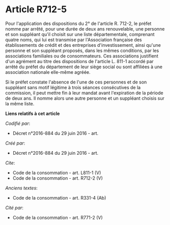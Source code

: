 # Article R712-5

Pour l'application des dispositions du 2° de l'article R. 712-2, le préfet nomme par arrêté, pour une durée de deux ans
renouvelable, une personne et son suppléant qu'il choisit sur une liste départementale, comprenant quatre noms, qui lui est
transmise par l'Association française des établissements de crédit et des entreprises d'investissement, ainsi qu'une personne
et son suppléant proposés, dans les mêmes conditions, par les associations familiales ou de consommateurs. Ces associations
justifient d'un agrément au titre des dispositions de l'article L. 811-1 accordé par arrêté du préfet du département de leur
siège social ou sont affiliées à une association nationale elle-même agréée. 

Si le préfet constate l'absence de l'une de ces personnes et de son suppléant sans motif légitime à trois séances
consécutives de la commission, il peut mettre fin à leur mandat avant l'expiration de la période de deux ans. Il nomme alors
une autre personne et un suppléant choisis sur la même liste.

**Liens relatifs à cet article**

_Codifié par_:

  - Décret n°2016-884 du 29 juin 2016 - art.

_Créé par_:

  - Décret n°2016-884 du 29 juin 2016 - art.

_Cite_:

  - Code de la consommation - art. L811-1 (V)
  - Code de la consommation - art. R712-2 (V)

_Anciens textes_:

  - Code de la consommation - art. R331-4 (Ab)

_Cité par_:

  - Code de la consommation - art. R771-2 (V)
